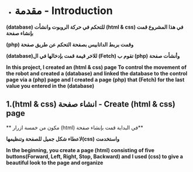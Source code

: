 * # مقدمة - Introduction

**(database) للتحكم في حركة الروبوت وانشأت (html & css) في هذا المشروع قمت بإنشاء صفحة**

**(php) وقمت بربط الداتابيس بصفحة التحكم عن طريق صفحة**

**(database)للاخر قيمة قمت بإدخالها في ال (Fetch) تقوم ب (php) وأنشأت صفحة**

**In this project, I created an (html & css) page To control the movement of the robot and created a (database) and linked the database to the control page via a (php) page and I created a page (php) that (Fetch) for the last value you entered in the (database)**

## 1.(html & css) انشاء صفحة - Create (html & css) page

** مكون من خمسة ازرار  (html) في البداية قمت بإنشاء صفحة**

**لاعطاء شكل جميل للصفحة وتنظيمها(css) واستخدمت**

**In the beginning, you create a page (html) consisting of five buttons(Forward, Left, Right, Stop, Backward) and I used (css) to give a beautiful look to the page and organize**
